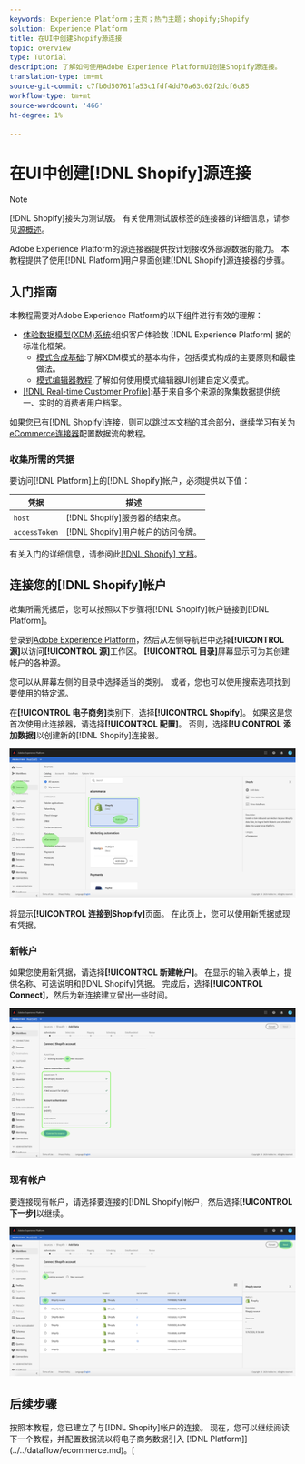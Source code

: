 ```yaml
---
keywords: Experience Platform；主页；热门主题；shopify;Shopify
solution: Experience Platform
title: 在UI中创建Shopify源连接
topic: overview
type: Tutorial
description: 了解如何使用Adobe Experience PlatformUI创建Shopify源连接。
translation-type: tm+mt
source-git-commit: c7fb0d50761fa53c1fdf4dd70a63c62f2dcf6c85
workflow-type: tm+mt
source-wordcount: '466'
ht-degree: 1%

---
```



# 在UI中创建[!DNL Shopify]源连接

>[!NOTE]
>
> [!DNL Shopify]接头为测试版。 有关使用测试版标签的连接器的详细信息，请参见[源概述](../../../../home.md#terms-and-conditions)。

Adobe Experience Platform的源连接器提供按计划接收外部源数据的能力。 本教程提供了使用[!DNL Platform]用户界面创建[!DNL Shopify]源连接器的步骤。

## 入门指南

本教程需要对Adobe Experience Platform的以下组件进行有效的理解：

* [体验数据模型(XDM)系统](../../../../../xdm/home.md):组织客户体验数 [!DNL Experience Platform] 据的标准化框架。
   * [模式合成基础](../../../../../xdm/schema/composition.md):了解XDM模式的基本构件，包括模式构成的主要原则和最佳做法。
   * [模式编辑器教程](../../../../../xdm/tutorials/create-schema-ui.md):了解如何使用模式编辑器UI创建自定义模式。
* [[!DNL Real-time Customer Profile]](../../../../../profile/home.md):基于来自多个来源的聚集数据提供统一、实时的消费者用户档案。

如果您已有[!DNL Shopify]连接，则可以跳过本文档的其余部分，继续学习有关[为eCommerce连接器](../../dataflow/ecommerce.md)配置数据流的教程。

### 收集所需的凭据

要访问[!DNL Platform]上的[!DNL Shopify]帐户，必须提供以下值：

| 凭据 | 描述 |
| ---------- | ----------- |
| `host` | [!DNL Shopify]服务器的结束点。 |
| `accessToken` | [!DNL Shopify]用户帐户的访问令牌。 |

有关入门的详细信息，请参阅此[[!DNL Shopify] 文档](https://shopify.dev/concepts/about-apis/authentication)。

## 连接您的[!DNL Shopify]帐户

收集所需凭据后，您可以按照以下步骤将[!DNL Shopify]帐户链接到[!DNL Platform]。

登录到[Adobe Experience Platform](https://platform.adobe.com)，然后从左侧导航栏中选择&#x200B;**[!UICONTROL 源]**&#x200B;以访问&#x200B;**[!UICONTROL 源]**&#x200B;工作区。 **[!UICONTROL 目录]**&#x200B;屏幕显示可为其创建帐户的各种源。

您可以从屏幕左侧的目录中选择适当的类别。 或者，您也可以使用搜索选项找到要使用的特定源。

在&#x200B;**[!UICONTROL 电子商务]**&#x200B;类别下，选择&#x200B;**[!UICONTROL Shopify]**。 如果这是您首次使用此连接器，请选择&#x200B;**[!UICONTROL 配置]**。 否则，选择&#x200B;**[!UICONTROL 添加数据]**&#x200B;以创建新的[!DNL Shopify]连接器。

![目录](../../../../images/tutorials/create/shopify/catalog.png)

将显示&#x200B;**[!UICONTROL 连接到Shopify]**&#x200B;页面。 在此页上，您可以使用新凭据或现有凭据。

### 新帐户

如果您使用新凭据，请选择&#x200B;**[!UICONTROL 新建帐户]**。 在显示的输入表单上，提供名称、可选说明和[!DNL Shopify]凭据。 完成后，选择&#x200B;**[!UICONTROL Connect]**，然后为新连接建立留出一些时间。

![connect](../../../../images/tutorials/create/shopify/new.png)

### 现有帐户

要连接现有帐户，请选择要连接的[!DNL Shopify]帐户，然后选择&#x200B;**[!UICONTROL 下一步]**&#x200B;以继续。

![现有](../../../../images/tutorials/create/shopify/existing.png)

## 后续步骤

按照本教程，您已建立了与[!DNL Shopify]帐户的连接。 现在，您可以继续阅读下一个教程，并配置数据流以将电子商务数据引入 [!DNL Platform]](../../dataflow/ecommerce.md)。[